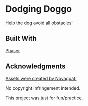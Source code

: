 # Dodging Doggo

Help the dog avoid all obstacles!

## Built With

[Phaser](https://github.com/photonstorm/phaser/tree/v3.20.1)

## Acknowledgments

[Assets were created by Novagoat.](https://audrey.itch.io/doggy-)

No copyright infringement intended.

This project was just for fun/practice.
